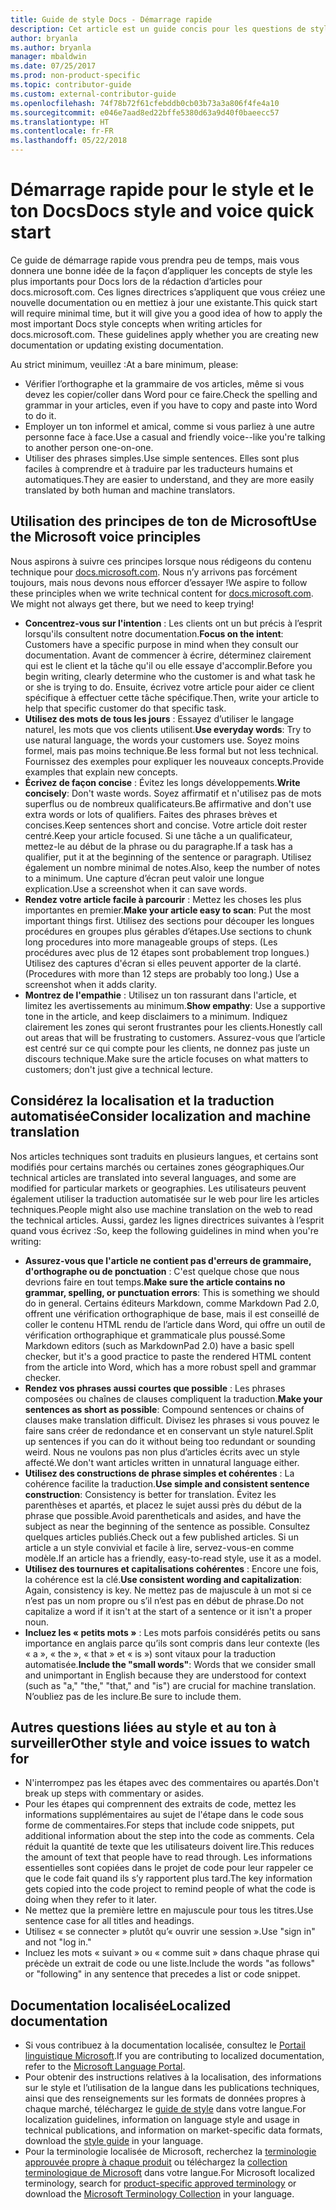 ```yaml
---
title: Guide de style Docs - Démarrage rapide
description: Cet article est un guide concis pour les questions de style. Il contient seulement l’essentiel pour bien démarrer avec docs.microsoft.com.
author: bryanla
ms.author: bryanla
manager: mbaldwin
ms.date: 07/25/2017
ms.prod: non-product-specific
ms.topic: contributor-guide
ms.custom: external-contributor-guide
ms.openlocfilehash: 74f78b72f61cfebddb0cb03b73a3a806f4fe4a10
ms.sourcegitcommit: e046e7aad8ed22bffe5380d63a9d40f0baeecc57
ms.translationtype: HT
ms.contentlocale: fr-FR
ms.lasthandoff: 05/22/2018
---
```

# <a name="docs-style-and-voice-quick-start"></a><span data-ttu-id="1f533-103">Démarrage rapide pour le style et le ton Docs</span><span class="sxs-lookup"><span data-stu-id="1f533-103">Docs style and voice quick start</span></span>

<span data-ttu-id="1f533-104">Ce guide de démarrage rapide vous prendra peu de temps, mais vous donnera une bonne idée de la façon d’appliquer les concepts de style les plus importants pour Docs lors de la rédaction d’articles pour docs.microsoft.com. Ces lignes directrices s’appliquent que vous créiez une nouvelle documentation ou en mettiez à jour une existante.</span><span class="sxs-lookup"><span data-stu-id="1f533-104">This quick start will require minimal time, but it will give you a good idea of how to apply the most important Docs style concepts when writing articles for docs.microsoft.com. These guidelines apply whether you are creating new documentation or updating existing documentation.</span></span>

<span data-ttu-id="1f533-105">Au strict minimum, veuillez :</span><span class="sxs-lookup"><span data-stu-id="1f533-105">At a bare minimum, please:</span></span>

- <span data-ttu-id="1f533-106">Vérifier l’orthographe et la grammaire de vos articles, même si vous devez les copier/coller dans Word pour ce faire.</span><span class="sxs-lookup"><span data-stu-id="1f533-106">Check the spelling and grammar in your articles, even if you have to copy and paste into Word to do it.</span></span>
- <span data-ttu-id="1f533-107">Employer un ton informel et amical, comme si vous parliez à une autre personne face à face.</span><span class="sxs-lookup"><span data-stu-id="1f533-107">Use a casual and friendly voice--like you're talking to another person one-on-one.</span></span>
- <span data-ttu-id="1f533-108">Utiliser des phrases simples.</span><span class="sxs-lookup"><span data-stu-id="1f533-108">Use simple sentences.</span></span> <span data-ttu-id="1f533-109">Elles sont plus faciles à comprendre et à traduire par les traducteurs humains et automatiques.</span><span class="sxs-lookup"><span data-stu-id="1f533-109">They are easier to understand, and they are more easily translated by both human and machine translators.</span></span>

## <a name="use-the-microsoft-voice-principles"></a><span data-ttu-id="1f533-110">Utilisation des principes de ton de Microsoft</span><span class="sxs-lookup"><span data-stu-id="1f533-110">Use the Microsoft voice principles</span></span>

<span data-ttu-id="1f533-111">Nous aspirons à suivre ces principes lorsque nous rédigeons du contenu technique pour [docs.microsoft.com](https://docs.microsoft.com). Nous n’y arrivons pas forcément toujours, mais nous devons nous efforcer d’essayer !</span><span class="sxs-lookup"><span data-stu-id="1f533-111">We aspire to follow these principles when we write technical content for [docs.microsoft.com](https://docs.microsoft.com). We might not always get there, but we need to keep trying!</span></span>

- <span data-ttu-id="1f533-112">**Concentrez-vous sur l'intention** : Les clients ont un but précis à l’esprit lorsqu'ils consultent notre documentation.</span><span class="sxs-lookup"><span data-stu-id="1f533-112">**Focus on the intent**: Customers have a specific purpose in mind when they consult our documentation.</span></span> <span data-ttu-id="1f533-113">Avant de commencer à écrire, déterminez clairement qui est le client et la tâche qu'il ou elle essaye d'accomplir.</span><span class="sxs-lookup"><span data-stu-id="1f533-113">Before you begin writing, clearly determine who the customer is and what task he or she is trying to do.</span></span> <span data-ttu-id="1f533-114">Ensuite, écrivez votre article pour aider ce client spécifique à effectuer cette tâche spécifique.</span><span class="sxs-lookup"><span data-stu-id="1f533-114">Then, write your article to help that specific customer do that specific task.</span></span>
- <span data-ttu-id="1f533-115">**Utilisez des mots de tous les jours** : Essayez d’utiliser le langage naturel, les mots que vos clients utilisent.</span><span class="sxs-lookup"><span data-stu-id="1f533-115">**Use everyday words**: Try to use natural language, the words your customers use.</span></span> <span data-ttu-id="1f533-116">Soyez moins formel, mais pas moins technique.</span><span class="sxs-lookup"><span data-stu-id="1f533-116">Be less formal but not less technical.</span></span> <span data-ttu-id="1f533-117">Fournissez des exemples pour expliquer les nouveaux concepts.</span><span class="sxs-lookup"><span data-stu-id="1f533-117">Provide examples that explain new concepts.</span></span>
- <span data-ttu-id="1f533-118">**Écrivez de façon concise** : Évitez les longs développements.</span><span class="sxs-lookup"><span data-stu-id="1f533-118">**Write concisely**: Don't waste words.</span></span> <span data-ttu-id="1f533-119">Soyez affirmatif et n'utilisez pas de mots superflus ou de nombreux qualificateurs.</span><span class="sxs-lookup"><span data-stu-id="1f533-119">Be affirmative and don't use extra words or lots of qualifiers.</span></span> <span data-ttu-id="1f533-120">Faites des phrases brèves et concises.</span><span class="sxs-lookup"><span data-stu-id="1f533-120">Keep sentences short and concise.</span></span> <span data-ttu-id="1f533-121">Votre article doit rester centré.</span><span class="sxs-lookup"><span data-stu-id="1f533-121">Keep your article focused.</span></span> <span data-ttu-id="1f533-122">Si une tâche a un qualificateur, mettez-le au début de la phrase ou du paragraphe.</span><span class="sxs-lookup"><span data-stu-id="1f533-122">If a task has a qualifier, put it at the beginning of the sentence or paragraph.</span></span> <span data-ttu-id="1f533-123">Utilisez également un nombre minimal de notes.</span><span class="sxs-lookup"><span data-stu-id="1f533-123">Also, keep the number of notes to a minimum.</span></span> <span data-ttu-id="1f533-124">Une capture d’écran peut valoir une longue explication.</span><span class="sxs-lookup"><span data-stu-id="1f533-124">Use a screenshot when it can save words.</span></span>
- <span data-ttu-id="1f533-125">**Rendez votre article facile à parcourir** : Mettez les choses les plus importantes en premier.</span><span class="sxs-lookup"><span data-stu-id="1f533-125">**Make your article easy to scan**: Put the most important things first.</span></span> <span data-ttu-id="1f533-126">Utilisez des sections pour découper les longues procédures en groupes plus gérables d’étapes.</span><span class="sxs-lookup"><span data-stu-id="1f533-126">Use sections to chunk long procedures into more manageable groups of steps.</span></span> <span data-ttu-id="1f533-127">(Les procédures avec plus de 12 étapes sont probablement trop longues.) Utilisez des captures d'écran si elles peuvent apporter de la clarté.</span><span class="sxs-lookup"><span data-stu-id="1f533-127">(Procedures with more than 12 steps are probably too long.) Use a screenshot when it adds clarity.</span></span>
- <span data-ttu-id="1f533-128">**Montrez de l'empathie** : Utilisez un ton rassurant dans l'article, et limitez les avertissements au minimum.</span><span class="sxs-lookup"><span data-stu-id="1f533-128">**Show empathy**: Use a supportive tone in the article, and keep disclaimers to a minimum.</span></span> <span data-ttu-id="1f533-129">Indiquez clairement les zones qui seront frustrantes pour les clients.</span><span class="sxs-lookup"><span data-stu-id="1f533-129">Honestly call out areas that will be frustrating to customers.</span></span> <span data-ttu-id="1f533-130">Assurez-vous que l’article est centré sur ce qui compte pour les clients, ne donnez pas juste un discours technique.</span><span class="sxs-lookup"><span data-stu-id="1f533-130">Make sure the article focuses on what matters to customers; don't just give a technical lecture.</span></span>

## <a name="consider-localization-and-machine-translation"></a><span data-ttu-id="1f533-131">Considérez la localisation et la traduction automatisée</span><span class="sxs-lookup"><span data-stu-id="1f533-131">Consider localization and machine translation</span></span>

<span data-ttu-id="1f533-132">Nos articles techniques sont traduits en plusieurs langues, et certains sont modifiés pour certains marchés ou certaines zones géographiques.</span><span class="sxs-lookup"><span data-stu-id="1f533-132">Our technical articles are translated into several languages, and some are modified for particular markets or geographies.</span></span> <span data-ttu-id="1f533-133">Les utilisateurs peuvent également utiliser la traduction automatisée sur le web pour lire les articles techniques.</span><span class="sxs-lookup"><span data-stu-id="1f533-133">People might also use machine translation on the web to read the technical articles.</span></span> <span data-ttu-id="1f533-134">Aussi, gardez les lignes directrices suivantes à l’esprit quand vous écrivez :</span><span class="sxs-lookup"><span data-stu-id="1f533-134">So, keep the following guidelines in mind when you're writing:</span></span>

- <span data-ttu-id="1f533-135">**Assurez-vous que l'article ne contient pas d'erreurs de grammaire, d'orthographe ou de ponctuation** : C'est quelque chose que nous devrions faire en tout temps.</span><span class="sxs-lookup"><span data-stu-id="1f533-135">**Make sure the article contains no grammar, spelling, or punctuation errors**: This is something we should do in general.</span></span> <span data-ttu-id="1f533-136">Certains éditeurs Markdown, comme Markdown Pad 2.0, offrent une vérification orthographique de base, mais il est conseillé de coller le contenu HTML rendu de l’article dans Word, qui offre un outil de vérification orthographique et grammaticale plus poussé.</span><span class="sxs-lookup"><span data-stu-id="1f533-136">Some Markdown editors (such as MarkdownPad 2.0) have a basic spell checker, but it's a good practice to paste the rendered HTML content from the article into Word, which has a more robust spell and grammar checker.</span></span>
- <span data-ttu-id="1f533-137">**Rendez vos phrases aussi courtes que possible** : Les phrases composées ou chaînes de clauses compliquent la traduction.</span><span class="sxs-lookup"><span data-stu-id="1f533-137">**Make your sentences as short as possible**: Compound sentences or chains of clauses make translation difficult.</span></span> <span data-ttu-id="1f533-138">Divisez les phrases si vous pouvez le faire sans créer de redondance et en conservant un style naturel.</span><span class="sxs-lookup"><span data-stu-id="1f533-138">Split up sentences if you can do it without being too redundant or sounding weird.</span></span> <span data-ttu-id="1f533-139">Nous ne voulons pas non plus d’articles écrits avec un style affecté.</span><span class="sxs-lookup"><span data-stu-id="1f533-139">We don't want articles written in unnatural language either.</span></span>
- <span data-ttu-id="1f533-140">**Utilisez des constructions de phrase simples et cohérentes** : La cohérence facilite la traduction.</span><span class="sxs-lookup"><span data-stu-id="1f533-140">**Use simple and consistent sentence construction**: Consistency is better for translation.</span></span> <span data-ttu-id="1f533-141">Évitez les parenthèses et apartés, et placez le sujet aussi près du début de la phrase que possible.</span><span class="sxs-lookup"><span data-stu-id="1f533-141">Avoid parentheticals and asides, and have the subject as near the beginning of the sentence as possible.</span></span> <span data-ttu-id="1f533-142">Consultez quelques articles publiés.</span><span class="sxs-lookup"><span data-stu-id="1f533-142">Check out a few published articles.</span></span> <span data-ttu-id="1f533-143">Si un article a un style convivial et facile à lire, servez-vous-en comme modèle.</span><span class="sxs-lookup"><span data-stu-id="1f533-143">If an article has a friendly, easy-to-read style, use it as a model.</span></span>
- <span data-ttu-id="1f533-144">**Utilisez des tournures et capitalisations cohérentes** : Encore une fois, la cohérence est la clé.</span><span class="sxs-lookup"><span data-stu-id="1f533-144">**Use consistent wording and capitalization**: Again, consistency is key.</span></span> <span data-ttu-id="1f533-145">Ne mettez pas de majuscule à un mot si ce n’est pas un nom propre ou s’il n’est pas en début de phrase.</span><span class="sxs-lookup"><span data-stu-id="1f533-145">Do not capitalize a word if it isn't at the start of a sentence or it isn't a proper noun.</span></span>
- <span data-ttu-id="1f533-146">**Incluez les « petits mots »** : Les mots parfois considérés petits ou sans importance en anglais parce qu’ils sont compris dans leur contexte (les « a », « the », « that » et « is ») sont vitaux pour la traduction automatisée.</span><span class="sxs-lookup"><span data-stu-id="1f533-146">**Include the "small words"**: Words that we consider small and unimportant in English because they are understood for context (such as "a," "the," "that," and "is") are crucial for machine translation.</span></span> <span data-ttu-id="1f533-147">N’oubliez pas de les inclure.</span><span class="sxs-lookup"><span data-stu-id="1f533-147">Be sure to include them.</span></span>

## <a name="other-style-and-voice-issues-to-watch-for"></a><span data-ttu-id="1f533-148">Autres questions liées au style et au ton à surveiller</span><span class="sxs-lookup"><span data-stu-id="1f533-148">Other style and voice issues to watch for</span></span>

- <span data-ttu-id="1f533-149">N'interrompez pas les étapes avec des commentaires ou apartés.</span><span class="sxs-lookup"><span data-stu-id="1f533-149">Don't break up steps with commentary or asides.</span></span>
- <span data-ttu-id="1f533-150">Pour les étapes qui comprennent des extraits de code, mettez les informations supplémentaires au sujet de l'étape dans le code sous forme de commentaires.</span><span class="sxs-lookup"><span data-stu-id="1f533-150">For steps that include code snippets, put additional information about the step into the code as comments.</span></span> <span data-ttu-id="1f533-151">Cela réduit la quantité de texte que les utilisateurs doivent lire.</span><span class="sxs-lookup"><span data-stu-id="1f533-151">This reduces the amount of text that people have to read through.</span></span> <span data-ttu-id="1f533-152">Les informations essentielles sont copiées dans le projet de code pour leur rappeler ce que le code fait quand ils s’y rapportent plus tard.</span><span class="sxs-lookup"><span data-stu-id="1f533-152">The key information gets copied into the code project to remind people of what the code is doing when they refer to it later.</span></span>
- <span data-ttu-id="1f533-153">Ne mettez que la première lettre en majuscule pour tous les titres.</span><span class="sxs-lookup"><span data-stu-id="1f533-153">Use sentence case for all titles and headings.</span></span>
- <span data-ttu-id="1f533-154">Utilisez « se connecter » plutôt qu’« ouvrir une session ».</span><span class="sxs-lookup"><span data-stu-id="1f533-154">Use "sign in" and not "log in."</span></span>
- <span data-ttu-id="1f533-155">Incluez les mots « suivant » ou « comme suit » dans chaque phrase qui précède un extrait de code ou une liste.</span><span class="sxs-lookup"><span data-stu-id="1f533-155">Include the words "as follows" or "following" in any sentence that precedes a list or code snippet.</span></span>

## <a name="localized-documentation"></a><span data-ttu-id="1f533-156">Documentation localisée</span><span class="sxs-lookup"><span data-stu-id="1f533-156">Localized documentation</span></span>

- <span data-ttu-id="1f533-157">Si vous contribuez à la documentation localisée, consultez le [Portail linguistique Microsoft](https://www.microsoft.com/Language/Default.aspx).</span><span class="sxs-lookup"><span data-stu-id="1f533-157">If you are contributing to localized documentation, refer to the [Microsoft Language Portal](https://www.microsoft.com/Language/Default.aspx).</span></span>
- <span data-ttu-id="1f533-158">Pour obtenir des instructions relatives à la localisation, des informations sur le style et l’utilisation de la langue dans les publications techniques, ainsi que des renseignements sur les formats de données propres à chaque marché, téléchargez le [guide de style](https://www.microsoft.com/Language/StyleGuides.aspx) dans votre langue.</span><span class="sxs-lookup"><span data-stu-id="1f533-158">For localization guidelines, information on language style and usage in technical publications, and information on market-specific data formats, download the [style guide](https://www.microsoft.com/Language/StyleGuides.aspx) in your language.</span></span>
- <span data-ttu-id="1f533-159">Pour la terminologie localisée de Microsoft, recherchez la [terminologie approuvée propre à chaque produit](https://www.microsoft.com/Language/Search.aspx) ou téléchargez la [collection terminologique de Microsoft](https://www.microsoft.com/Language/Terminology.aspx) dans votre langue.</span><span class="sxs-lookup"><span data-stu-id="1f533-159">For Microsoft localized terminology, search for [product-specific approved terminology](https://www.microsoft.com/Language/Search.aspx) or download the [Microsoft Terminology Collection](https://www.microsoft.com/Language/Terminology.aspx) in your language.</span></span>
